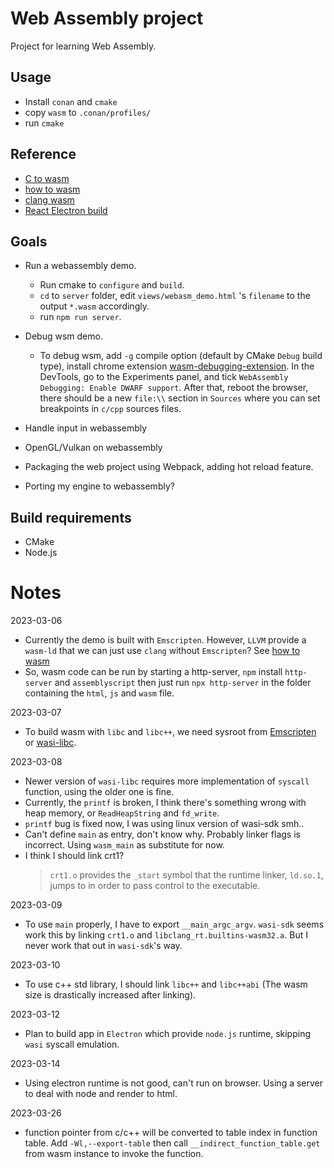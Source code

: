# Web Assembly project

Project for learning Web Assembly.

## Usage

-   Install `conan` and `cmake`
-   copy `wasm` to `.conan/profiles/`
-   run `cmake`

## Reference

-   [C to wasm](https://developer.mozilla.org/en-US/docs/WebAssembly/C_to_wasm)
-   [how to wasm](https://github.com/ern0/howto-wasm-minimal/)
-   [clang wasm](https://schellcode.github.io/webassembly-without-emscripten)
-   [React Electron build](https://weirenxue.github.io/2021/08/04/react_electron_build/)

## Goals

-   Run a webassembly demo.
    -   Run cmake to `configure` and `build`.
    -   `cd` to `server` folder, edit `views/webasm_demo.html` 's `filename` to the output `*.wasm` accordingly.
    -   run `npm run server`.
-   Debug wsm demo.

    -   To debug wsm, add `-g` compile option (default by CMake `Debug` build type), install chrome extension [wasm-debugging-extension](https://goo.gle/wasm-debugging-extension).
        In the DevTools, go to the Experiments panel, and tick `WebAssembly Debugging: Enable DWARF support`. After that, reboot the browser, there should be a new `file:\\` section in `Sources` where you can set breakpoints in `c/cpp` sources files.

-   Handle input in webassembly
-   OpenGL/Vulkan on webassembly
-   Packaging the web project using Webpack, adding hot reload feature.
-   Porting my engine to webassembly?

## Build requirements

-   CMake
-   Node.js

# Notes

2023-03-06

-   Currently the demo is built with `Emscripten`.
    However, `LLVM` provide a `wasm-ld` that we can just use `clang` without `Emscripten`?
    See [how to wasm](https://github.com/ern0/howto-wasm-minimal/)
-   So, wasm code can be run by starting a http-server, `npm` install `http-server` and `assemblyscript`
    then just run `npx http-server` in the folder containing the `html`, `js` and `wasm` file.

2023-03-07

-   To build wasm with `libc` and `libc++`, we need sysroot from [Emscripten](https://github.com/emscripten-core/emscripten/tree/main/system) or [wasi-libc](https://github.com/WebAssembly/wasi-libc/tree/main).

2023-03-08

-   Newer version of `wasi-libc` requires more implementation of `syscall` function, using the older one is fine.
-   Currently, the `printf` is broken, I think there's something wrong with heap memory, or `ReadHeapString` and `fd_write`.
-   `printf` bug is fixed now, I was using linux version of wasi-sdk smh..
-   Can't define `main` as entry, don't know why. Probably linker flags is incorrect. Using `wasm_main` as substitute for now.
-   I think I should link crt1?
    > `crt1.o` provides the `_start` symbol that the runtime linker, `ld.so.1`, jumps to in order to pass control to the executable.

2023-03-09

-   To use `main` properly, I have to export `__main_argc_argv`. `wasi-sdk` seems work this by linking `crt1.o` and `libclang_rt.builtins-wasm32.a`.
    But I never work that out in `wasi-sdk`'s way.

2023-03-10

-   To use c++ std library, I should link `libc++` and `libc++abi` (The wasm size is drastically increased after linking).

2023-03-12

-   Plan to build app in `Electron` which provide `node.js` runtime, skipping `wasi` syscall emulation.

2023-03-14

-   Using electron runtime is not good, can't run on browser. Using a server to deal with node and render to html.

2023-03-26

-   function pointer from c/c++ will be converted to table index in function table. Add `-Wl,--export-table` then call `__indirect_function_table.get` from wasm instance to invoke the function.
